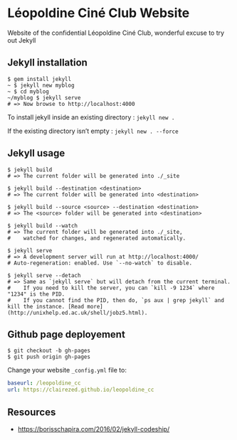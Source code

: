 Léopoldine Ciné Club Website
=========

Website of the confidential Léopoldine Ciné Club, wonderful excuse to try out Jekyll

## Jekyll installation

```
$ gem install jekyll
~ $ jekyll new myblog
~ $ cd myblog
~/myblog $ jekyll serve
# => Now browse to http://localhost:4000
```

To install jekyll inside an existing directory : `jekyll new .`

If the existing directory isn’t empty : `jekyll new . --force`


## Jekyll usage

```
$ jekyll build
# => The current folder will be generated into ./_site

$ jekyll build --destination <destination>
# => The current folder will be generated into <destination>

$ jekyll build --source <source> --destination <destination>
# => The <source> folder will be generated into <destination>

$ jekyll build --watch
# => The current folder will be generated into ./_site,
#    watched for changes, and regenerated automatically.

$ jekyll serve
# => A development server will run at http://localhost:4000/
# Auto-regeneration: enabled. Use `--no-watch` to disable.

$ jekyll serve --detach
# => Same as `jekyll serve` but will detach from the current terminal.
#    If you need to kill the server, you can `kill -9 1234` where "1234" is the PID.
#    If you cannot find the PID, then do, `ps aux | grep jekyll` and kill the instance. [Read more](http://unixhelp.ed.ac.uk/shell/jobz5.html).
```

## Github page deployement

```
$ git checkout -b gh-pages
$ git push origin gh-pages
```

Change your website `_config.yml` file to:

``` yaml
baseurl: /leopoldine_cc
url: https://clairezed.github.io/leopoldine_cc
```


## Resources

- https://borisschapira.com/2016/02/jekyll-codeship/